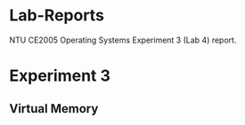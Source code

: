 # Lab-Reports
NTU CE2005 Operating Systems Experiment 3 (Lab 4) report.


# Experiment 3

## Virtual Memory
